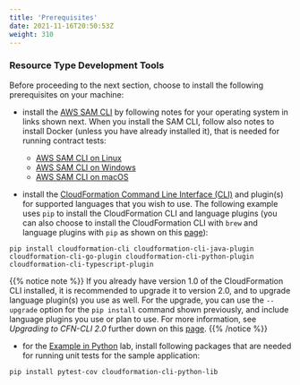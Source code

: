 ```yaml
---
title: 'Prerequisites'
date: 2021-11-16T20:50:53Z
weight: 310
---
```


### Resource Type Development Tools

Before proceeding to the next section, choose to install the following prerequisites on your machine:

* install the [AWS SAM CLI](https://docs.aws.amazon.com/serverless-application-model/latest/developerguide/serverless-sam-reference.html#serverless-sam-cli) by following notes for your operating system in links shown next. When you install the SAM CLI, follow also notes to install Docker (unless you have already installed it), that is needed for running contract tests:

  - [AWS SAM CLI on Linux](https://docs.aws.amazon.com/serverless-application-model/latest/developerguide/serverless-sam-cli-install-linux.html)
  - [AWS SAM CLI on Windows](https://docs.aws.amazon.com/serverless-application-model/latest/developerguide/serverless-sam-cli-install-windows.html)
  - [AWS SAM CLI on macOS](https://docs.aws.amazon.com/serverless-application-model/latest/developerguide/serverless-sam-cli-install-mac.html)

* install the [CloudFormation Command Line Interface (CLI)](https://docs.aws.amazon.com/cloudformation-cli/latest/userguide/what-is-cloudformation-cli.html) and plugin(s) for supported languages that you wish to use. The following example uses `pip` to install the CloudFormation CLI and language plugins (you can also choose to install the CloudFormation CLI with `brew` and language plugins with `pip` as shown on this [page](https://docs.aws.amazon.com/cloudformation-cli/latest/userguide/what-is-cloudformation-cli.html)):

```
pip install cloudformation-cli cloudformation-cli-java-plugin cloudformation-cli-go-plugin cloudformation-cli-python-plugin cloudformation-cli-typescript-plugin
```

{{% notice note %}}
If you already have version 1.0 of the CloudFormation CLI installed, it is recommended to upgrade it to version 2.0, and to upgrade language plugin(s) you use as well. For the upgrade, you can use the `--upgrade` option for the `pip install` command shown previously, and include language plugins you use or plan to use. For more information, see *Upgrading to CFN-CLI 2.0* further down on this [page](https://docs.aws.amazon.com/cloudformation-cli/latest/userguide/what-is-cloudformation-cli.html#resource-type-setup).
{{% /notice %}}

* for the [Example in Python](example-in_python.html) lab, install following packages that are needed for running unit tests for the sample application:

```
pip install pytest-cov cloudformation-cli-python-lib
```
